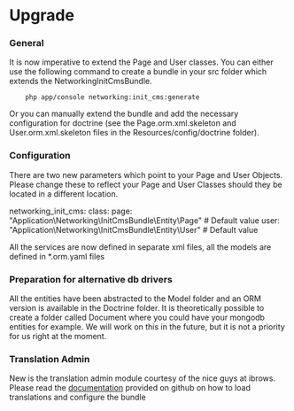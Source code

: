 Upgrade
=======
### General

It is now imperative to extend the Page and User classes. You can either use the following command to create a
bundle in your src folder which extends the NetworkingInitCmsBundle.

```
    php app/console networking:init_cms:generate
```

Or you can manually extend the bundle and add
the necessary configuration for doctrine (see the Page.orm.xml.skeleton and User.orm.xml.skeleton files in the
Resources/config/doctrine folder).

### Configuration

There are two new parameters which point to your Page and User Objects. Please change these to reflect your Page and User
Classes should they be located in a different location.

networking_init_cms:
    class:
        page: "Application\\Networking\\InitCmsBundle\\Entity\\Page" # Default value
        user: "Application\\Networking\\InitCmsBundle\\Entity\\User" # Default value

All the services are now defined in separate xml files, all the models are defined in *.orm.yaml files


### Preparation for alternative db drivers

All the entities have been abstracted to the Model folder and an ORM version is available in the Doctrine folder. It is
theoretically possible to create a folder called Document where you could have your mongodb entities for example.
We will work on this in the future, but it is not a priority for us right at the moment.

### Translation Admin

New is the translation admin module courtesy of the nice guys at ibrows. Please read the [documentation][1] provided on
github on how to load translations and configure the bundle

[1]: https://github.com/ibrows/IbrowsSonataTranslationBundle

